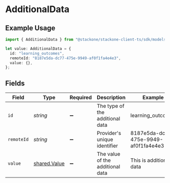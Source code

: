 # AdditionalData

## Example Usage

```typescript
import { AdditionalData } from "@stackone/stackone-client-ts/sdk/models/shared";

let value: AdditionalData = {
  id: "learning_outcomes",
  remoteId: "8187e5da-dc77-475e-9949-af0f1fa4e4e3",
  value: {},
};
```

## Fields

| Field                                               | Type                                                | Required                                            | Description                                         | Example                                             |
| --------------------------------------------------- | --------------------------------------------------- | --------------------------------------------------- | --------------------------------------------------- | --------------------------------------------------- |
| `id`                                                | *string*                                            | :heavy_minus_sign:                                  | The type of the additional data                     | learning_outcomes                                   |
| `remoteId`                                          | *string*                                            | :heavy_minus_sign:                                  | Provider's unique identifier                        | 8187e5da-dc77-475e-9949-af0f1fa4e4e3                |
| `value`                                             | [shared.Value](../../../sdk/models/shared/value.md) | :heavy_minus_sign:                                  | The value of the additional data                    | This is additional data                             |